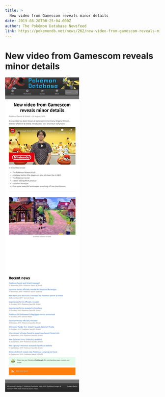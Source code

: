 ```yaml
---
title: >
  New video from Gamescom reveals minor details
date: 2019-08-20T08:25:04.000Z
author: The Pokémon Database Newsfeed
link: https://pokemondb.net/news/262/new-video-from-gamescom-reveals-minor-details
---
```

# New video from Gamescom reveals minor details

[![New video from Gamescom reveals minor details](./screenshot.png)](https://pokemondb.net/news/262/new-video-from-gamescom-reveals-minor-details)
